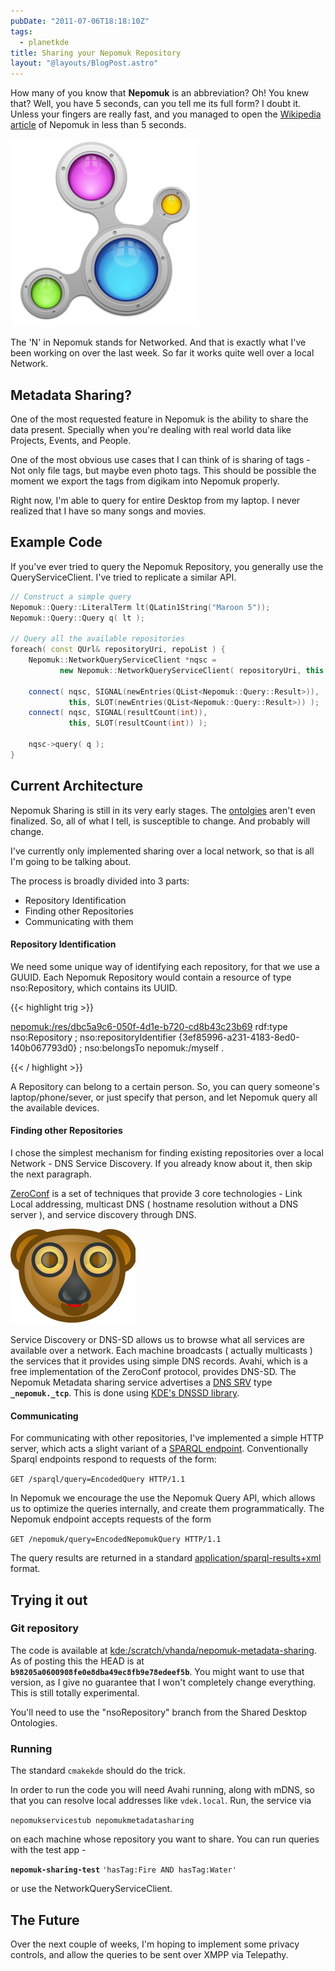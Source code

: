 ```yaml
---
pubDate: "2011-07-06T18:18:10Z"
tags:
  - planetkde
title: Sharing your Nepomuk Repository
layout: "@layouts/BlogPost.astro"
---
```


How many of you know that **Nepomuk** is an abbreviation? Oh! You knew that? Well, you have 5 seconds, can you tell me its full form? I doubt it. Unless your fingers are really fast, and you managed to open the [Wikipedia article](http://en.wikipedia.org/wiki/NEPOMUK_%28framework%29) of Nepomuk in less than 5 seconds.

![Don't we have a pretty logo?](/blog/images/2011/07/06/nepomuk.png)

The 'N' in Nepomuk stands for Networked. And that is exactly what I've been working on over the last week. So far it works quite well over a local Network.

## Metadata Sharing?

One of the most requested feature in Nepomuk is the ability to share the data present. Specially when you're dealing with real world data like Projects, Events, and People.

One of the most obvious use cases that I can think of is sharing of tags - Not only file tags, but maybe even photo tags. This should be possible the moment we export the tags from digikam into Nepomuk properly.

Right now, I'm able to query for entire Desktop from my laptop. I never realized that I have so many songs and movies.

## Example Code

If you've ever tried to query the Nepomuk Repository, you generally use the QueryServiceClient. I've tried to replicate a similar API.

```cpp
// Construct a simple query
Nepomuk::Query::LiteralTerm lt(QLatin1String("Maroon 5"));
Nepomuk::Query::Query q( lt );

// Query all the available repositories
foreach( const QUrl& repositoryUri, repoList ) {
    Nepomuk::NetworkQueryServiceClient *nqsc =
           new Nepomuk::NetworkQueryServiceClient( repositoryUri, this );

    connect( nqsc, SIGNAL(newEntries(QList<Nepomuk::Query::Result>)),
             this, SLOT(newEntries(QList<Nepomuk::Query::Result>)) );
    connect( nqsc, SIGNAL(resultCount(int)),
             this, SLOT(resultCount(int)) );

    nqsc->query( q );
}
```

## Current Architecture

Nepomuk Sharing is still in its very early stages. The [ontolgies](http://sourceforge.net/apps/trac/oscaf/ticket/100) aren't even finalized. So, all of what I tell, is susceptible to change. And probably will change.

I've currently only implemented sharing over a local network, so that is all I'm going to be talking about.

The process is broadly divided into 3 parts:

- Repository Identification
- Finding other Repositories
- Communicating with them

#### Repository Identification

We need some unique way of identifying each repository, for that we use a GUUID. Each Nepomuk Repository would contain a resource of type nso:Repository, which contains its UUID.

{{< highlight trig >}}

<nepomuk:/res/dbc5a9c6-050f-4d1e-b720-cd8b43c23b69>
rdf:type nso:Repository ;
nso:repositoryIdentifier {3ef85996-a231-4183-8ed0-140b067793d0} ;
nso:belongsTo nepomuk:/myself .

{{< / highlight >}}

A Repository can belong to a certain person. So, you can query someone's laptop/phone/sever, or just specify that person, and let Nepomuk query all the available devices.

#### Finding other Repositories

I chose the simplest mechanism for finding existing repositories over a local Network - DNS Service Discovery. If you already know about it, then skip the next paragraph.

[ZeroConf](http://en.wikipedia.org/wiki/Zero_configuration_networking) is a set of techniques that provide 3 core technologies - Link Local addressing, multicast DNS ( hostname resolution without a DNS server ), and service discovery through DNS.

![The Avahi logo](/blog/images/2011/07/06/200px-Avahi-logo.svg.png)

Service Discovery or DNS-SD allows us to browse what all services are available over a network. Each machine broadcasts ( actually multicasts ) the services that it provides using simple DNS records. Avahi, which is a free implementation of the ZeroConf protocol, provides DNS-SD. The Nepomuk Metadata sharing service advertises a [DNS SRV](http://en.wikipedia.org/wiki/SRV_record) type **`_nepomuk._tcp`**. This is done using [KDE's DNSSD library](http://api.kde.org/4.x-api/kdelibs-apidocs/dnssd/html/index.html).

#### Communicating

For communicating with other repositories, I've implemented a simple HTTP server, which acts a slight variant of a [SPARQL endpoint](http://www.w3.org/TR/rdf-sparql-protocol/). Conventionally Sparql endpoints respond to requests of the form:

`GET /sparql/query=EncodedQuery HTTP/1.1`

In Nepomuk we encourage the use the Nepomuk Query API, which allows us to optimize the queries internally, and create them programmatically. The Nepomuk endpoint accepts requests of the form

`GET /nepomuk/query=EncodedNepomukQuery HTTP/1.1`

The query results are returned in a standard [application/sparql-results+xml](http://www.w3.org/TR/rdf-sparql-XMLres/) format.

## Trying it out

### Git repository

The code is available at [kde:/scratch/vhanda/nepomuk-metadata-sharing](http://quickgit.kde.org/?p=scratch%2Fvhanda%2Fnepomuk-metadata-sharing.git&a=summary). As of posting this the HEAD is at **`b98205a0600908fe0e8dba49ec8fb9e78edeef5b`**. You might want to use that version, as I give no guarantee that I won't completely change everything. This is still totally experimental.

You'll need to use the "nsoRepository" branch from the Shared Desktop Ontologies.

### Running

The standard `cmakekde` should do the trick.

In order to run the code you will need Avahi running, along with mDNS, so that you can resolve local addresses like `vdek.local`. Run, the service via

`nepomukservicestub nepomukmetadatasharing`

on each machine whose repository you want to share. You can run queries with the test app -

**`nepomuk-sharing-test`** `'hasTag:Fire AND hasTag:Water'`

or use the NetworkQueryServiceClient.

## The Future

Over the next couple of weeks, I'm hoping to implement some privacy controls, and allow the queries to be sent over XMPP via Telepathy.
